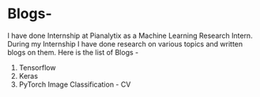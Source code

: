 # Blogs-
I have done Internship at Pianalytix as a Machine Learning Research Intern. During my Internship I have done research on various topics and written blogs on them. Here is the list of Blogs - 
1. Tensorflow
2. Keras
3. PyTorch
Image Classification - CV
